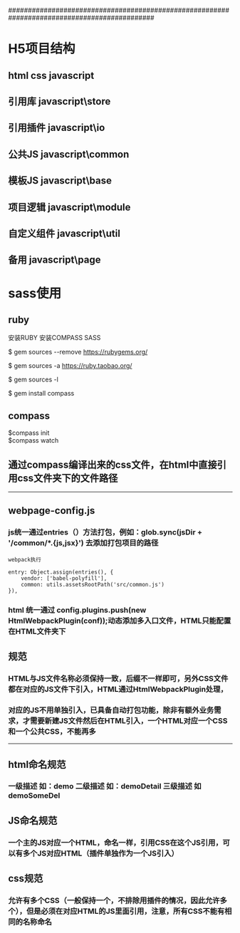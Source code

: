 #############################################################################################

# H5项目结构

## html css javascript
## 引用库   javascript\store      
## 引用插件 javascript\io
## 公共JS   javascript\common
## 模板JS   javascript\base   
## 项目逻辑 javascript\module
## 自定义组件 javascript\util
## 备用     javascript\page

# sass使用
##  ruby
安装RUBY 安装COMPASS SASS                                                     

$ gem sources --remove https://rubygems.org/                                                     

$ gem sources -a https://ruby.taobao.org/                                                     

$ gem sources -l                                                     

$ gem install compass                                                     

##  compass 
$compass init                                                     
$compass watch

## 通过compass编译出来的css文件，在html中直接引用css文件夹下的文件路径

------------------------------------------------------------------------------------------
## webpage-config.js 
### js统一通过entries（）方法打包，例如：glob.sync(jsDir + '/common/*.{js,jsx}') 去添加打包项目的路径 
	
	webpack执行

	entry: Object.assign(entries(), {
        vendor: ['babel-polyfill'],
        common: utils.assetsRootPath('src/common.js')
    }),
### html 统一通过 config.plugins.push(new HtmlWebpackPlugin(conf));动态添加多入口文件，HTML只能配置在HTML文件夹下

## 规范
### HTML与JS文件名称必须保持一致，后缀不一样即可，另外CSS文件都在对应的JS文件下引入，HTML通过HtmlWebpackPlugin处理，
### 对应的JS不用单独引入，已具备自动打包功能，除非有额外业务需求，才需要新建JS文件然后在HTML引入，一个HTML对应一个CSS和一个公共CSS，不能再多
-----------------------------------------------------------------------------------------------
## html命名规范
### 一级描述 如：demo 二级描述 如：demoDetail 三级描述 如demoSomeDel

## JS命名规范
### 一个主的JS对应一个HTML，命名一样，引用CSS在这个JS引用，可以有多个JS对应HTML（插件单独作为一个JS引入）

## css规范
### 允许有多个CSS（一般保持一个，不排除用插件的情况，因此允许多个），但是必须在对应HTML的JS里面引用，注意，所有CSS不能有相同的名称命名

                          
